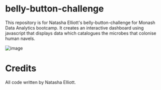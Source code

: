 # belly-button-challenge
This repository is for Natasha Elliott's belly-button-challenge for Monash Data Analytics bootcamp. It creates an interactive dashboard using javascript that displays data which catalogues the microbes that colonise human navels.

![image](https://natashaelliott.github.io/belly-button-challenge/)

# Credits
All code written by Natasha Elliott.
